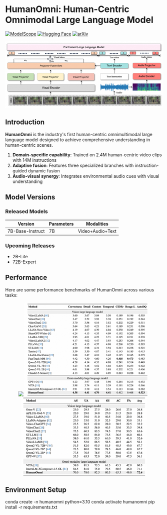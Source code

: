 # HumanOmni: Human-Centric Omnimodal Large Language Model

[![ModelScope](https://img.shields.io/badge/ModelScope-HumanOmni-blue)](https://modelscope.cn/models/myroot/HumanOmni-7B)
[![Hugging Face](https://img.shields.io/badge/HuggingFace-HumanOmni-yellow)](https://huggingface.co/StarJiaxing/HumanOmni-7B)
[![arXiv](https://img.shields.io/badge/arXiv-2405.15111-red)](https://arxiv.org/abs/2501.15111)

<div align="center">
  <img src="figures/arch.png" width="800"/>
</div>

## Introduction
**HumanOmni** is the industry's first human-centric omnimultimodal large language model designed to achieve comprehensive understanding in human-centric scenes.
1) **Domain-specific capability**: Trained on 2.4M human-centric video clips with 14M instructions
2) **Adaptive fusion**: Features three specialized branches with instruction-guided dynamic fusion
3) **Audio-visual synergy**: Integrates environmental audio cues with visual understanding

## Model Versions
### Released Models
| Version    | Parameters | Modalities       | 
|------------|------------|------------------|
| 7B-Base-Instruct    | 7B         | Video+Audio+Text | 

### Upcoming Releases
+ 2B-Lite 
+ 72B-Expert 

## Performance
Here are some performance benchmarks of HumanOmni across various tasks:

<div align="center">
  <img src="figures/result-omotion.png" width="400"/>
  <img src="figures/result-dfec.png" width="400"/>
  <img src="figures/result-mvbench.png" width="400"/>
</div>

## Environment Setup
conda create -n humanomni python=3.10
conda activate humanomni
pip install -r requirements.txt
